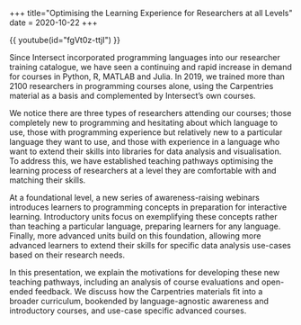 +++
title="Optimising the Learning Experience for Researchers at all Levels"
date = 2020-10-22
+++

{{ youtube(id="fgVt0z-ttjI") }}

Since Intersect incorporated programming languages into our researcher training catalogue, we have seen a continuing and rapid increase in demand for courses in Python, R, MATLAB and Julia. In 2019, we trained more than 2100 researchers in programming courses alone, using the Carpentries material as a basis and complemented by Intersect’s own courses.

We notice there are three types of researchers attending our courses; those completely new to programming and hesitating about which language to use, those with programming experience but relatively new to a particular language they want to use, and those with experience in a language who want to extend their skills into libraries for data analysis and visualisation. To address this, we have established teaching pathways optimising the learning process of researchers at a level they are comfortable with and matching their skills.

At a foundational level, a new series of awareness-raising webinars introduces learners to programming concepts in preparation for interactive learning. Introductory units focus on exemplifying these concepts rather than teaching a particular language, preparing learners for any language. Finally, more advanced units build on this foundation, allowing more advanced learners to extend their skills for specific data analysis use-cases based on their research needs.

In this presentation, we explain the motivations for developing these new teaching pathways, including an analysis of course evaluations and open-ended feedback. We discuss how the Carpentries materials fit into a broader curriculum, bookended by language-agnostic awareness and introductory courses, and use-case specific advanced courses.
